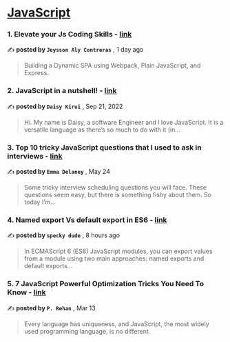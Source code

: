 
<h1><a href=https://medium.com/tag/javascript-development/recommended target="_blank" rel="noopener noreferrer">JavaScript</a></h1>
<h3>1. Elevate your Js Coding Skills - <a href=https://medium.com/@alyconr473/elevate-your-js-coding-skills-217ffbecc896?source=tag_recommended_feed---------0-84----------javascript_development----------a5c29dce_fe23_4aa2_bad0_5965e9c769d0------- target="_blank" rel="noopener noreferrer">link</a></h3>

✍️ **posted by `Jeysson Aly Contreras`** <date> , 1 day ago</date>

<blockquote>Building a Dynamic SPA using Webpack, Plain JavaScript, and Express.</blockquote>

<h3>2. JavaScript in a nutshell! - <a href=https://medium.com/@daisykkirui/javascript-in-a-nutshell-669dab5b6e78?source=tag_recommended_feed---------1-107----------javascript_development----------a5c29dce_fe23_4aa2_bad0_5965e9c769d0------- target="_blank" rel="noopener noreferrer">link</a></h3>

✍️ **posted by `Daisy Kirui`** <date> , Sep 21, 2022</date>

<blockquote>Hi. My name is Daisy, a software Engineer and I love JavaScript. It is a versatile language as there’s so much to do with it (in…</blockquote>

<h3>3. Top 10 tricky JavaScript questions that I used to ask in interviews - <a href=https://medium.com/@emma-delaney/top-10-tricky-javascript-questions-that-i-used-to-ask-in-interviews-2cb3912271a9?source=tag_recommended_feed---------2-85----------javascript_development----------a5c29dce_fe23_4aa2_bad0_5965e9c769d0------- target="_blank" rel="noopener noreferrer">link</a></h3>

✍️ **posted by `Emma Delaney`** <date> , May 24</date>

<blockquote>Some tricky interview scheduling questions you will face. These questions seem easy, but there is something fishy about them. So today I’m…</blockquote>

<h3>4. Named export Vs default export in ES6 - <a href=https://medium.com/@speckydude/named-export-vs-default-export-in-es6-a2370b062f17?source=tag_recommended_feed---------3-84----------javascript_development----------a5c29dce_fe23_4aa2_bad0_5965e9c769d0------- target="_blank" rel="noopener noreferrer">link</a></h3>

✍️ **posted by `specky dude`** <date> , 8 hours ago</date>

<blockquote>In ECMAScript 6 (ES6) JavaScript modules, you can export values from a module using two main approaches: named exports and default exports…</blockquote>

<h3>5. 7 JavaScript Powerful Optimization Tricks You Need To Know - <a href=https://medium.com/javascript-in-plain-english/7-javascript-powerful-optimization-tricks-you-need-to-know-f0b5da2933de?source=tag_recommended_feed---------4-85----------javascript_development----------a5c29dce_fe23_4aa2_bad0_5965e9c769d0------- target="_blank" rel="noopener noreferrer">link</a></h3>

✍️ **posted by `P. Rehan`** <date> , Mar 13</date>

<blockquote>Every language has uniqueness, and JavaScript, the most widely used programming language, is no different.</blockquote>

